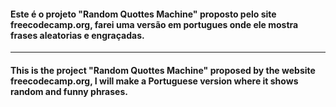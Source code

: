 #### Este é o projeto "Random Quottes Machine" proposto pelo site freecodecamp.org, farei uma versão em portugues onde ele mostra frases aleatorias e engraçadas.

____

#### This is the project "Random Quottes Machine" proposed by the website freecodecamp.org, I will make a Portuguese version where it shows random and funny phrases.
